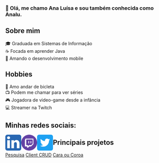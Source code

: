 ### 👋 Olá, me chamo Ana Luísa e sou também conhecida como Analu.

## Sobre mim
🎓 Graduada em Sistemas de Informação  
☕ Focada em aprender Java  
📱 Amando o desenvolvimento mobile

## Hobbies
🚴 Amo andar de bicleta  
📺 Podem me chamar para ver séries  
🎮 Jogadora de video-game desde a infância  
💻 Streamer na Twitch  

## Minhas redes sociais:
[<img align="left" src="https://github.com/analudias/analudias/blob/master/images/linkedin-icon.png?raw=true" alt="linkedin" width="50px"/>](https://www.linkedin.com/in/analudiastech/)

[<img align="left" src="https://github.com/analudias/analudias/blob/master/images/twitch-icon.png?raw=true" alt="twitch" width="50px"/>](https://www.twitch.tv/purplepizza92)

[<img align="left" src="https://github.com/analudias/analudias/blob/master/images/twitter-icon.png?raw=true" alt="linkedin" width="50px"/>](https://twitter.com/_analudias)

## Principais projetos
[Pesquisa](https://github.com/analudias/sds1-pesquisa)
[Client CRUD](https://github.com/analudias/ds-client)
[Cara ou Coroa](https://github.com/analudias/app-cara-coroa)